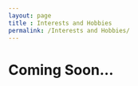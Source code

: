 ```yaml
---
layout: page
title : Interests and Hobbies
permalink: /Interests and Hobbies/
---
```



<h1>Coming Soon...</h1>
